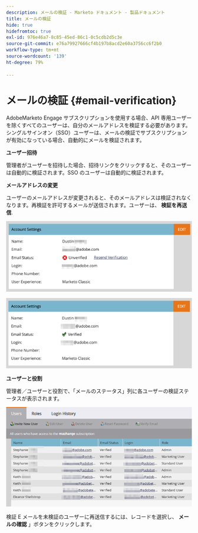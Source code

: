 ```yaml
---
description: メールの検証 - Marketo ドキュメント - 製品ドキュメント
title: メールの検証
hide: true
hidefromtoc: true
exl-id: 976e46a7-8c85-45ed-86c1-0c5cdb2d5c3e
source-git-commit: e76a79927666cf4b197b8acd2e60a3756cc6f2b0
workflow-type: tm+mt
source-wordcount: '139'
ht-degree: 79%

---
```


# メールの検証 {#email-verification}

AdobeMarketo Engage サブスクリプションを使用する場合、API 専用ユーザーを除くすべてのユーザーは、自分のメールアドレスを検証する必要があります。シングルサインオン（SSO）ユーザーは、メールの検証でサブスクリプションが有効になっている場合、自動的にメールを検証されます。

**ユーザー招待**

管理者がユーザーを招待した場合、招待リンクをクリックすると、そのユーザーは自動的に検証されます。SSO のユーザーは自動的に検証されます。

**メールアドレスの変更**

ユーザーのメールアドレスが変更されると、そのメールアドレスは検証されなくなります。再検証を許可するメールが送信されます。ユーザーは、 **検証を再送信**.

![](assets/email-verification-1.png)

![](assets/email-verification-2.png)

**ユーザーと役割**

管理者／ユーザーと役割で、「メールのステータス」列に各ユーザーの検証ステータスが表示されます。

![](assets/email-verification-3.png)

検証 E メールを未検証のユーザーに再送信するには、レコードを選択し、 **メールの確認** 」ボタンをクリックします。
